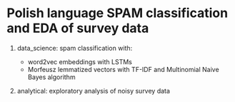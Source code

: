 # Polish language SPAM classification and EDA of survey data

1) data_science: spam classification with:
   * word2vec embeddings with LSTMs
   * Morfeusz lemmatized vectors with TF-IDF and Multinomial Naive Bayes algorithm
    
2) analytical: exploratory analysis of noisy survey data
